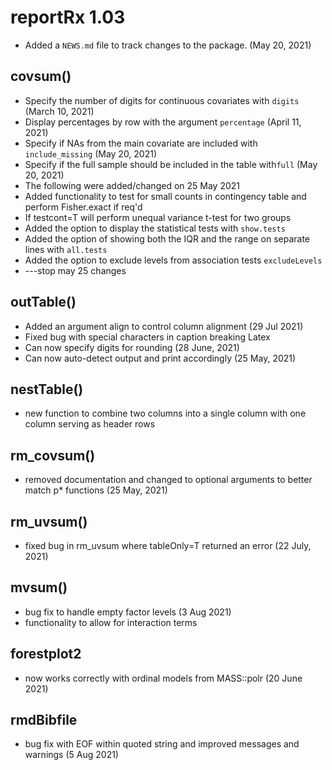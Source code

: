 # reportRx 1.03

* Added a `NEWS.md` file to track changes to the package. (May 20, 2021)

## covsum()

* Specify the number of digits for continuous covariates with `digits` (March 10, 2021)
* Display percentages by row with the argument `percentage`  (April 11, 2021)
* Specify if NAs from the main covariate are included with `include_missing` (May 20, 2021)
* Specify if the full sample should be included in the table with`full` (May 20, 2021)
* The following were added/changed on 25 May 2021
* Added functionality to test for small counts in contingency table and perform Fisher.exact if req'd
* If testcont=T will perform unequal variance t-test for two groups
* Added the option to display the statistical tests with `show.tests`
* Added the option of showing both the IQR and the range on separate lines with `all.tests`
* Added the option to exclude levels from association tests `excludeLevels`
* ---stop may 25 changes

## outTable()

* Added an argument align to control column alignment (29 Jul 2021)
* Fixed bug with special characters in caption breaking Latex
* Can now specify digits for rounding (28 June, 2021)
* Can now auto-detect output and print accordingly (25 May, 2021)

## nestTable() 

- new function to combine two columns into a single column with one column serving as header rows

## rm_covsum() 
- removed documentation and changed to optional arguments to better match p* functions (25 May, 2021)

## rm_uvsum()

- fixed bug in rm_uvsum where tableOnly=T returned an error (22 July, 2021)

## mvsum()

- bug fix to handle empty factor levels (3 Aug 2021)
- functionality to allow for interaction terms

## forestplot2

* now works correctly with ordinal models from MASS::polr (20 June 2021)

## rmdBibfile

* bug fix with EOF within quoted string and improved messages and warnings (5 Aug 2021)